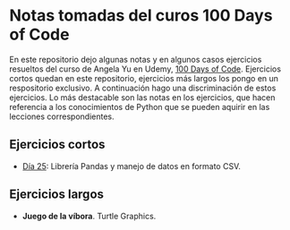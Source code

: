 # Notas tomadas del curos 100 Days of Code

En este repositorio dejo algunas notas y en algunos casos ejercicios resueltos del curso de Angela Yu en Udemy, [100 Days of Code](https://www.udemy.com/course/100-days-of-code/).
Ejercicios cortos quedan en este repositorio, ejercicios más largos los pongo en un respositorio exclusivo.
A continuación hago una discriminación de estos ejercicios.
Lo más destacable son las notas en los ejercicios, que hacen referencia a los conocimientos de Python que se pueden aquirir en las lecciones correspondientes.

## Ejercicios cortos

- [Día 25](Day-25/Day-25.md): Librería Pandas y manejo de datos en formato CSV.

## Ejercicios largos

- **Juego de la víbora**. Turtle Graphics.